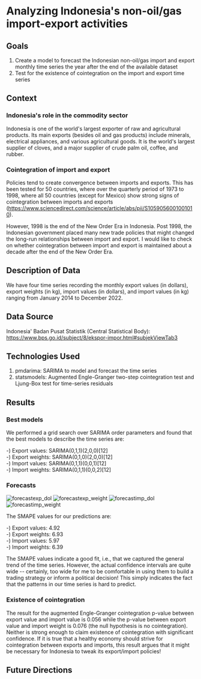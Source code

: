 # Analyzing Indonesia's non-oil/gas import-export activities

## Goals
1) Create a model to forecast the Indonesian non-oil/gas import and export monthly time series the year after the end of the available dataset
2) Test for the existence of cointegration on the import and export time series

## Context

### Indonesia's role in the commodity sector
Indonesia is one of the world's largest exporter of raw and agricultural products. Its main exports (besides oil and gas products) include minerals, electrical appliances, and various agricultural goods. It is the world's largest supplier of cloves, and a major supplier of crude palm oil, coffee, and rubber. 

### Cointegration of import and export 
Policies tend to create convergence between imports and exports. This has been tested for 50 countries, where over the quarterly period of 1973 to 1998, where all 50 countries (except for Mexico) show strong signs of cointegration between imports and exports (https://www.sciencedirect.com/science/article/abs/pii/S1059056001001010). 

However, 1998 is the end of the New Order Era in Indonesia. Post 1998, the Indonesian government placed many new trade policies that might changed the long-run relationships between import and export. I would like to check on whether cointegration between import and export is maintained about a decade after the end of the New Order Era.

## Description of Data
We have four time series recording the monthly export values (in dollars), export weights (in kg), import values (in dollars), and import values (in kg) ranging from January 2014 to December 2022. 

## Data Source
Indonesia' Badan Pusat Statistik (Central Statistical Body): https://www.bps.go.id/subject/8/ekspor-impor.html#subjekViewTab3

## Technologies Used
1) pmdarima: SARIMA to model and forecast the time series 
2) statsmodels: Augmented Engle-Granger two-step cointegration test and Ljung-Box test for time-series residuals

## Results

### Best models
We performed a grid search over SARIMA order parameters and found that the best models to describe the time series are:

-) Export values: SARIMA(0,1,1)(2,0,0)[12]      
-) Export weights: SARIMA(0,1,0)(2,0,0)[12]   
-) Import values: SARIMA(0,1,1)(0,0,1)[12]      
-) Import weights: SARIMA(0,1,1)(0,0,2)[12]  

### Forecasts
![forecastexp_dol](https://user-images.githubusercontent.com/5288149/226216780-dd8a5f7c-1610-4f44-a4f6-a9033262abef.png)
![forecastexp_weight](https://user-images.githubusercontent.com/5288149/226216789-2aced4a9-8434-46db-99e5-b5febe4b9bee.png)
![forecastimp_dol](https://user-images.githubusercontent.com/5288149/226216794-260c6a01-a983-435a-9f8d-bd714421d886.png)
![forecastimp_weight](https://user-images.githubusercontent.com/5288149/226216796-8e10d996-791f-457f-9d1f-09f907b2b162.png)

The SMAPE values for our predictions are:

-) Export values: 4.92   
-) Export weights: 6.93   
-) Import values: 5.97      
-) Import weights: 6.39

The SMAPE values indicate a good fit, i.e., that we captured the general trend of the time series. However, the actual confidence intervals are quite wide -- certainly, too wide for me to be comfortable in using them to build a trading strategy or inform a political decision! This simply indicates the fact that the patterns in our time series is hard to predict. 

### Existence of cointegration
The result for the augmented Engle-Granger cointegration p-value between export value and import value is 0.056 while the p-value between export value and import weight is 0.076 (the null hypothesis is no cointegration). Neither is strong enough to claim existence of cointegration with significant confidence. If it is true that a healthy economy should strive for cointegration between exports and imports, this result argues that it might be necessary for Indonesia to tweak its export/import policies! 

## Future Directions

